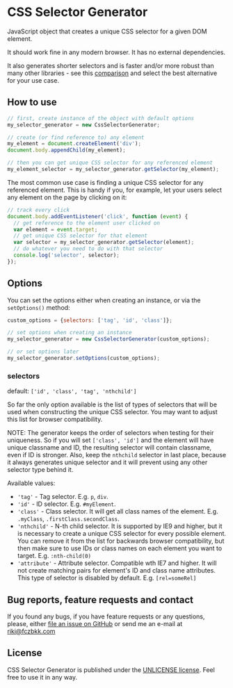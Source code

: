 # CSS Selector Generator

JavaScript object that creates a unique CSS selector for a given DOM element.

It should work fine in any modern browser. It has no external dependencies.

It also generates shorter selectors and is faster and/or more robust than many other libraries - see this [comparison](https://github.com/fczbkk/css-selector-generator-benchmark) and select the best alternative for your use case.

## How to use

```javascript
// first, create instance of the object with default options
my_selector_generator = new CssSelectorGenerator;

// create (or find reference to) any element
my_element = document.createElement('div');
document.body.appendChild(my_element);

// then you can get unique CSS selector for any referenced element
my_element_selector = my_selector_generator.getSelector(my_element);
```

The most common use case is finding a unique CSS selector for any referenced element. This is handy if you, for example, let your users select any element on the page by clicking on it:

```javascript
// track every click
document.body.addEventListener('click', function (event) {
  // get reference to the element user clicked on
  var element = event.target;
  // get unique CSS selector for that element
  var selector = my_selector_generator.getSelector(element);
  // do whatever you need to do with that selector
  console.log('selector', selector);
});
```

## Options

You can set the options either when creating an instance, or via the `setOptions()` method:

```javascript
custom_options = {selectors: ['tag', 'id', 'class']};

// set options when creating an instance
my_selector_generator = new CssSelectorGenerator(custom_options);

// or set options later
my_selector_generator.setOptions(custom_options);
```

### selectors

default: `['id', 'class', 'tag', 'nthchild']`

So far the only option available is the list of types of selectors that will be used when constructing the unique CSS selector. You may want to adjust this list for browser compatibility.

NOTE: The generator keeps the order of selectors when testing for their uniqueness. So if you will set `['class', 'id']` and the element will have unique classname and ID, the resulting selector will contain classname, even if ID is stronger. Also, keep the `nthchild` selector in last place, because it always generates unique selector and it will prevent using any other selector type behind it.

Available values:

- `'tag'` - Tag selector. E.g. `p`, `div`.
- `'id'` - ID selector. E.g. `#myElement`.
- `'class'` - Class selector. It will get all class names of the element. E.g. `.myClass`, `.firstClass.secondClass`.
- `'nthchild'` - N-th child selector. It is supported by IE9 and higher, but it is necessary to create a unique CSS selector for every possible element. You can remove it from the list for backwards browser compatibility, but then make sure to use IDs or class names on each element you want to target. E.g. `:nth-child(0)`
- `'attribute'` - Attribute selector. Compatible wth IE7 and higher. It will not create matching pairs for element's ID and class name attributes. This type of selector is disabled by default. E.g. `[rel=someRel]`


## Bug reports, feature requests and contact

If you found any bugs, if you have feature requests or any questions, please, either [file an issue on GitHub][1] or send me an e-mail at [riki@fczbkk.com][2]

## License

CSS Selector Generator is published under the [UNLICENSE license][3]. Feel free to use it in any way.


  [1]: https://github.com/fczbkk/css-selector-generator/issues
  [2]: mailto:riki@fczbkk.com?subject=CSSSelectorGenerator
  [3]: https://github.com/fczbkk/css-selector-generator/blob/master/UNLICENSE
